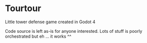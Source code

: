 # Tourtour

Little tower defense game created in Godot 4

Code source is left as-is for anyone interested. Lots of stuff is poorly orchestrated but eh ... it works ^^

